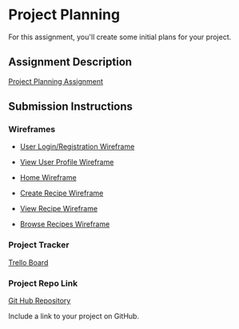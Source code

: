 # Project Planning
For this assignment, you'll create some initial plans for your project.

## Assignment Description
[Project Planning Assignment](https://education.launchcode.org/liftoff/modules/assignments/project-planning)

## Submission Instructions

### Wireframes

* [User Login/Registration Wireframe](https://docs.google.com/drawings/d/1hnai-v0KFuPB855gR4g1VImUeLRSG03keYaUTGuQlOc/edit?usp=sharing)

* [View User Profile Wireframe](https://docs.google.com/drawings/d/1o2e8Dr3SlKN1_q7Idu0TUmwydmacRHpZbLOzlnk9Ijw/edit?usp=sharing)

* [Home Wireframe](https://docs.google.com/drawings/d/1vPH_h8WwFYctfa8x8SmOmyyynmmZvUuKVXZBvR9DAs0/edit?usp=sharing)

* [Create Recipe Wireframe](https://app.moqups.com/B68GQNb0wH/view/page/ad64222d5)

* [View Recipe Wireframe](https://files.slack.com/files-pri/T01EAULRWES-F01FURKB3NE/screen_shot_2020-11-30_at_8.10.45_pm.png)

* [Browse Recipes Wireframe](https://docs.google.com/drawings/d/1G8QfLrSCP0LzMHP7qt91u7nOgFzzAwUndhl9JAg7ceE/edit)

### Project Tracker
[Trello Board](https://trello.com/b/U658nAfD)

### Project Repo Link
[Git Hub Repository](https://github.com/LaunchCodeLiftoffProjects/recipe-book.git)

Include a link to your project on GitHub.

